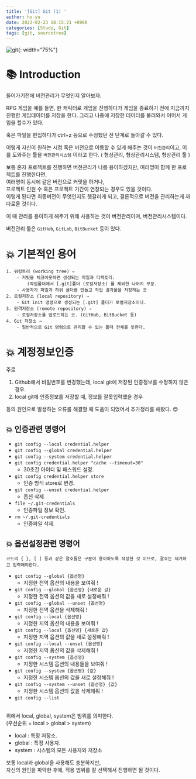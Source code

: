 ```yaml
---
title: '[Git] Git (1) '
author: ho-yu
date: 2022-02-23 18:15:21 +0900
categories: [Study, Git]
tags: [git, sourcetree]
---
```


![git](https://user-images.githubusercontent.com/64628448/155834033-6e1dbb9a-3531-47c9-805f-6ed3ffa34702.png){: width="75%"}

# 📚 Introduction
들어가기전에 버전관리가 무엇인지 알아보자.

RPG 게임을 예를 들면, 한 캐릭터로 게임을 진행하다가 게임을 종료하기 전에 지금까지 진행한 게임데이터를 저장을 한다. 그리고 나중에 저장한 데이터를 불러와서 이어서 게임을 할수가 있다.

혹은 파일을 편집하다가 ctrl+z 등으로 수정했던 전 단계로 돌아갈 수 있다.

이렇게 자신이 원하는 시점 혹은 버전으로 이동할 수 있게 해주는 것이 `버전관리`이고, 이를 도와주는 툴을 `버전관리시스템` 이라고 한다. ( 형상관리, 형상관리시스템, 형상관리 툴 )

보통 혼자 프로젝트를 진행하면 버전관리가 나름 용이하겠지만, 여러명이 함께 한 프로젝트를 진행한다면, <br>
여러명이 동시에 같은 버전으로 커밋을 하거나, <br> 
프로젝트 인원 수 혹은 프로젝트 기간이 연장되는 경우도 있을 것이다.<br>
이렇게 된다면 최종버전이 무엇인지도 헷갈리게 되고, 결론적으로 버전을 관리하는게 까다로울 것이다. 

이 때 관리를 용이하게 해주기 위해 사용하는 것이 버전관리이며, 버전관리시스템이다.

버전관리 툴은 `GitHub`, `GitLab`, `BitBucket` 등이 있다.

# 💥 기본적인 용어
    1. 워킹트리 (working tree) ⇒ 
        - 커밋을 체크아웃하면 생성되는 파일과 디렉토리.
            (작업폴더에서 [.git]폴더 (로컬저장소) 를 제외한 나머지 부분.
        - 사용자가 파일과 하위 폴더를 만들고 작업 결과물을 저장하는 곳
    2. 로컬저장소 (local repository) ⇒
        - Git init 명령으로 생성되는 [.git] 폴더가 로컬저장소이다.
    3. 원격저장소 (remote repository) ⇒
        - 로컬저장소를 업로드하는 곳. (GitHub, BitBucket 등)
    4. Git 저장소 ⇒
        - 일반적으로 Git 명령으로 관리할 수 있는 폴더 전체를 뜻한다.

# 💥 계정정보인증

주로 <br>
1.  Github에서 비밀번호를 변경했는데, local git에 저장된 인증정보를 수정하지 않은 경우.
2.  local git에 인증정보를 저장할 때, 정보를 잘못입력했을 경우<br>

등의 원인으로 발생하는 오류를 해결할 때 도움이 되었어서 추가정리를 해봤다. 😊

## 💥 인증관련 명령어
- `git config --local credential.helper`
- `git config --global credential.helper`
- `git config --system credential.helper`
- `git config credential.helper "cache --timeout=30"`
    - 30초간 아이디 및 패스워드 설정.
- `git config credential.helper store`
    - 인증 방식 store로 변경.
- `git config --unset credential.helper`
    - 옵션 삭제.
- `file ~/.git-credentials`
    - 인증파일 정보 확인.
- `rm ~/.git-credentials`
    - 인증파일 삭제.

## 💥 옵션설정관련 명령어
    코드의 { }, [ ] 등과 같은 괄호들은 구분이 용이하도록 작성한 것 이므로, 괄호는 제거하고 입력해야한다.  

- `git config --global {옵션명}`
    - 지정한 전역 옵션의 내용을 보여줘 !
- `git config --global {옵션명} {새로운 값}`
    - 지정한 전역 옵션의 값을 새로 설정해줘 !
- `git config --global --unset {옵션명}`
    - 지정한 전역 옵션을 삭제해줘 !
- `git config --local {옵션명}`
    - 지정한 지역 옵션의 내용을 보여줘 !
- `git config --local {옵션명} {새로운 값}`
    - 지정한 지역 옵션의 값을 새로 설정해줘 !
- `git config --local --unset {옵션명}`
    - 지정한 지역 옵션의 값을 삭제해줘 !
- `git config --system {옵션명}`
    - 지정한 시스템 옵션의 내용들을 보여줘 !
- `git config --system {옵션명} {값}`
    - 지정한 시스템 옵션의 값을 새로 설정해줘 !
- `git config --system --unset {옵션명} {값}`
    - 지정한 시스템 옵션의 값을 삭제해줘 !
- `git config --list`
<br><br>

위에서 local, global, system은 범위를 의미한다. <br>
(우선순위 = local > global > system)
- local : 특정 저장소.
- global : 특정 사용자. 
- system : 시스템의 모든 사용자와 저장소

보통 local과 global을 사용해도 충분하지만, <br>
자신의 원인을 파악한 후에, 적용 범위를 잘 선택해서 진행하면 될 것이다.








